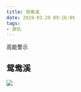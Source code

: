 ```yaml
---
title: 鸳鸯溪
date: 2019-03-29 09:16:05
tags:
- 游玩
---
```


高能警示

<!-- more -->

## 鸳鸯溪

![](/baishuiyang/yuanyang.jpg)
